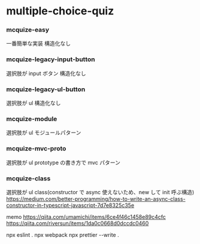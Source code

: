 # multiple-choice-quiz

### mcquize-easy

一番簡単な実装
構造化なし

### mcquize-legacy-input-button

選択肢が input ボタン
構造化なし

### mcquize-legacy-ul-button

選択肢が ul
構造化なし

### mcquize-module

選択肢が ul
モジュールパターン

### mcquize-mvc-proto

選択肢が ul
prototype の書き方で mvc パターン

### mcquize-class

選択肢が ul
class(constructor で async 使えないため、new して init 呼ぶ構造)
https://medium.com/better-programming/how-to-write-an-async-class-constructor-in-typescript-javascript-7d7e8325c35e

memo
https://qiita.com/umamichi/items/6ce4f46c1458e89c4cfc
https://qiita.com/riversun/items/1da0c0668d0dccdc0460

npx eslint .
npx webpack
npx prettier --write .
